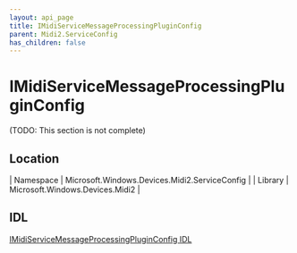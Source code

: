 ```yaml
---
layout: api_page
title: IMidiServiceMessageProcessingPluginConfig
parent: Midi2.ServiceConfig
has_children: false
---
```


# IMidiServiceMessageProcessingPluginConfig

(TODO: This section is not complete)

## Location

| Namespace | Microsoft.Windows.Devices.Midi2.ServiceConfig |
| Library | Microsoft.Windows.Devices.Midi2 |

## IDL

[IMidiServiceMessageProcessingPluginConfig IDL](https://github.com/microsoft/MIDI/blob/main/src/app-sdk/winrt/IMidiServiceMessageProcessingPluginConfig.idl)
